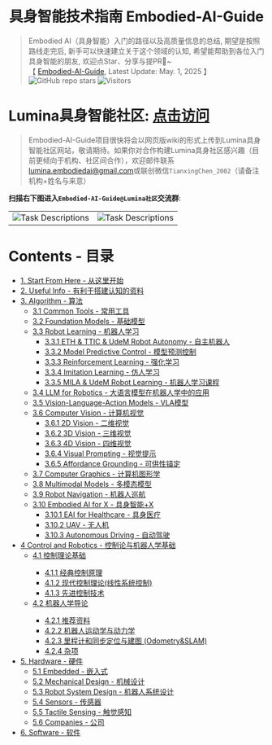 <h1 align="center">具身智能技术指南 Embodied-AI-Guide</h1>

<p align="center"> </p>


> Embodied AI（具身智能）入门的路径以及高质量信息的总结, 期望是按照路线走完后, 新手可以快速建立关于这个领域的认知, 希望能帮助到各位入门具身智能的朋友, 欢迎点Star、分享与提PR🌟~<br>【 <a href="https://github.com/tianxingchen/Embodied-AI-Guide">Embodied-AI-Guide</a>, Latest Update: May. 1, 2025 】<img alt="GitHub repo stars" src="https://img.shields.io/github/stars/TianxingChen/Embodied-AI-Guide"> ![Visitors](https://api.visitorbadge.io/api/visitors?path=https%3A%2F%2Fgithub.com%2FTianxingChen%2FEmbodied-AI-Guide&label=Daily%20Visitors&labelColor=%232ccce4&countColor=%23d9e3f0)


# Lumina具身智能社区: [点击访问](https://lumina-embodied.ai)

> Embodied-AI-Guide项目很快将会以网页版wiki的形式上传到Lumina具身智能社区网站，敬请期待。如果你对合作构建Lumina具身社区感兴趣（目前更倾向于机构、社区间合作），欢迎邮件联系<a href="mailto:lumina.embodiedai@gmail.com">lumina.embodiedai@gmail.com</a>或联创微信<code>TianxingChen_2002</code>（请备注机构+姓名与来意）

**扫描右下图进入`Embodied-AI-Guide@Lumina社区`交流群**:

<table>
  <tr>
    <td>
      <img src="./files/images/logo.png" alt="Task Descriptions">
    </td>
    <td>
      <img src="./files/QR-Code.png" alt="Task Descriptions">
    </td>
  </tr>
</table>


# Contents - 目录

<nav>
  <ul>
    <li><a href="#start">1. Start From Here - 从这里开始</a></li>
    <li><a href="#info">2. Useful Info - 有利于搭建认知的资料</a></li>
    <li><a href="#algorithm">3. Algorithm - 算法</a>
      <ul>
        <li><a href="#common-tools">3.1 Common Tools - 常用工具</a></li>
        <li><a href="#foundation-models">3.2 Foundation Models - 基础模型</a></li>
        <li><a href="#robot-learning">3.3 Robot Learning - 机器人学习</a>
          <ul>
            <li><a href="#robot_autonomy">3.3.1 ETH & TTIC & UdeM Robot Autonomy - 自主机器人</a></li>
            <li><a href="#mpc">3.3.2 Model Predictive Control - 模型预测控制</a></li>
            <li><a href="#rl">3.3.3 Reinforcement Learning - 强化学习</a></li>
            <li><a href="#il">3.3.4 Imitation Learning - 仿人学习</a></li>
            <li><a href="#mila_robot_learning">3.3.5 MILA & UdeM Robot Learning - 机器人学习课程</a></li>
          </ul>
        </li>
        <li><a href="#llm_robot">3.4 LLM for Robotics - 大语言模型在机器人学中的应用</a></li>
        <li><a href="#vla">3.5 Vision-Language-Action Models - VLA模型</li>
        <li><a href="#cv">3.6 Computer Vision - 计算机视觉</a>
          <ul>
            <li><a href="#2dv">3.6.1 2D Vision - 二维视觉</a></li>
            <li><a href="#3dv">3.6.2 3D Vision - 三维视觉</a></li>
            <li><a href="#4dv">3.6.3 4D Vision - 四维视觉</a></li>
            <li><a href="#vp">3.6.4 Visual Prompting - 视觉提示</a></li>
            <li><a href="#ag">3.6.5 Affordance Grounding - 可供性锚定</a></li>
          </ul>
        </li>
        <li><a href="#cg">3.7 Computer Graphics - 计算机图形学</a></li>  
        <li><a href="#mm">3.8 Multimodal Models - 多模态模型</a></li>  
        <li><a href="#navigation">3.9 Robot Navigation - 机器人巡航</a></li>  
        <li><a href="#embodied-ai-4-x">3.10 Embodied AI for X - 具身智能+X</a>
          <ul>
            <li><a href="#medical">3.10.1 EAI for Healthcare - 具身医疗</a></li>
            <li><a href="#uav">3.10.2 UAV - 无人机</a></li>
            <li><a href="#ad">3.10.3 Autonomous Driving - 自动驾驶</a></li>
          </ul>
        </li>
      </ul>
    </li>
    <li><a href="#control">4 Control and Robotics - 控制论与机器人学基础</a>
      <ul>
        <li><a href="#41-控制理论基础">4.1 控制理论基础</li>
        <ul>
          <li><a href="#411-经典控制原理">4.1.1 经典控制原理</li>
          <li><a href="#412-现代控制理论线性系统控制">4.1.2 现代控制理论(线性系统控制)</li>
          <li><a href="#413-先进控制技术">4.1.3 先进控制技术</li>
        </ul>
        <li><a href="#42-机器人学导论">4.2 机器人学导论</li>
        <ul>
          <li><a href="#421-推荐材料">4.2.1 推荐资料</li>
          <li><a href="#422-机器人运动学-kinematics-与动力学-dynamics">4.2.2 机器人运动学与动力学</li>
          <li><a href="#423-里程计和同步定位与建图-odometryslam">4.2.3 里程计和同步定位与建图 (Odometry&SLAM)</li>
          <li><a href="#424-杂项-misc">4.2.4 杂项</li>
        </ul>
      </ul>
    </li> 
    <li><a href="#hardware">5. Hardware - 硬件</a>
      <ul>
        <li><a href="#embedded">5.1 Embedded - 嵌入式</a></li>
        <li><a href="#mechanical">5.2 Mechanical Design - 机械设计</a></li>
        <li><a href="#robosystem">5.3 Robot System Design - 机器人系统设计</a></li>
        <li><a href="#sensors">5.4 Sensors - 传感器</a></li>
        <li><a href="#tactile">5.5 Tactile Sensing - 触觉感知</a></li>
        <li><a href="#companies">5.6 Companies - 公司</a></li>
      </ul>
    </li>
    <li><a href="#software">6. Software - 软件</a>
      <ul>
